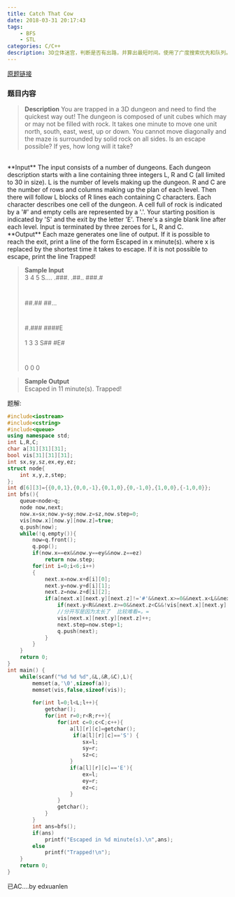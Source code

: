 ```yaml
---
title: Catch That Cow
date: 2018-03-31 20:17:43
tags: 
    - BFS
    - STL
categories: C/C++
description: 3D立体迷宫，判断是否有出路，并算出最短时间。使用了广度搜索优先和队列。
---
```

[原题链接](http://poj.org/problem?id=2251)
### 题目内容

> **Description**
You are trapped in a 3D dungeon and need to find the quickest way out! The dungeon is composed of unit cubes which may or may not be filled with rock. It takes one minute to move one unit north, south, east, west, up or down. You cannot move diagonally and the maze is surrounded by solid rock on all sides. 
Is an escape possible? If yes, how long will it take? 
<br>
**Input**
The input consists of a number of dungeons. Each dungeon description starts with a line containing three integers L, R and C (all limited to 30 in size). 
L is the number of levels making up the dungeon. 
R and C are the number of rows and columns making up the plan of each level. 
Then there will follow L blocks of R lines each containing C characters. Each character describes one cell of the dungeon. A cell full of rock is indicated by a '#' and empty cells are represented by a '.'. Your starting position is indicated by 'S' and the exit by the letter 'E'. There's a single blank line after each level. Input is terminated by three zeroes for L, R and C.
<br>
**Output**
Each maze generates one line of output. If it is possible to reach the exit, print a line of the form 
Escaped in x minute(s).
where x is replaced by the shortest time it takes to escape. 
If it is not possible to escape, print the line 
Trapped!

> **Sample Input**
> <br>
> 3 4 5
> S....
> .###.
> .##..
> ###.#  
> <br>
> #####
> #####
> ##.##
> ##.\..  
> <br>
> #####
> #####
> #.###
> ####E  
> <br>
> 1 3 3
> S##
> #E#
> ###
> <br>
> 0 0 0

> **Sample Output**
> <br>
> Escaped in 11 minute(s).
> Trapped!

题解:
```C++
#include<iostream>
#include<cstring>
#include<queue>
using namespace std;
int L,R,C;
char a[31][31][31];
bool vis[31][31][31];
int sx,sy,sz,ex,ey,ez;
struct node{
    int x,y,z,step;
};
int d[6][3]={{0,0,1},{0,0,-1},{0,1,0},{0,-1,0},{1,0,0},{-1,0,0}};
int bfs(){
	queue<node>q;
	node now,next;
	now.x=sx;now.y=sy;now.z=sz,now.step=0;
	vis[now.x][now.y][now.z]=true;
	q.push(now);
    while(!q.empty()){
        now=q.front();
        q.pop();
        if(now.x==ex&&now.y==ey&&now.z==ez)
            return now.step;
        for(int i=0;i<6;i++)
        {
            next.x=now.x+d[i][0];
            next.y=now.y+d[i][1];
            next.z=now.z+d[i][2];
            if(a[next.x][next.y][next.z]!='#'&&next.x>=0&&next.x<L&&next.y>=0)
                if(next.y<R&&next.z>=0&&next.z<C&&!vis[next.x][next.y][next.z]){
                //分开写是因为太长了  比较难看=。=
                vis[next.x][next.y][next.z]++;
                next.step=now.step+1;
                q.push(next);
            }
        }
    }
    return 0;
}
int main() {
	while(scanf("%d %d %d",&L,&R,&C),L){
		memset(a,'\0',sizeof(a));
		memset(vis,false,sizeof(vis)); 
		
		for(int l=0;l<L;l++){
			getchar();
			for(int r=0;r<R;r++){
				for(int c=0;c<C;c++){
					a[l][r][c]=getchar();
					 if(a[l][r][c]=='S') {
                        sx=l;
                        sy=r;
                        sz=c;
                    }
                    if(a[l][r][c]=='E'){
                        ex=l;
                        ey=r;
                        ez=c;
                    }
				}
				getchar();
			}
		}
		int ans=bfs();
		if(ans)
			printf("Escaped in %d minute(s).\n",ans);
		else
			printf("Trapped!\n");
	}
	return 0;
}
```

已AC....by edxuanlen


